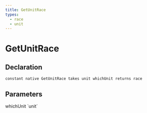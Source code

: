 ```yaml
---
title: GetUnitRace
types:
  - race
  - unit
---
```


# GetUnitRace

## Declaration

```
constant native GetUnitRace takes unit whichUnit returns race
```

## Parameters
<dl>
  <dt>whichUnit `unit`</dt>
  <dd></dd>
</dl>